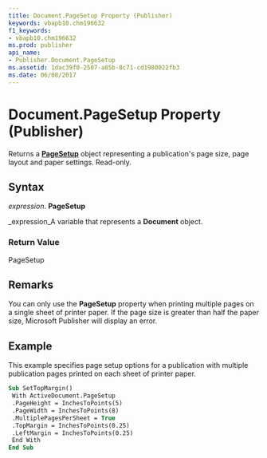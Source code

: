 ```yaml
---
title: Document.PageSetup Property (Publisher)
keywords: vbapb10.chm196632
f1_keywords:
- vbapb10.chm196632
ms.prod: publisher
api_name:
- Publisher.Document.PageSetup
ms.assetid: 1dac39f0-2507-a85b-8c71-cd1980022fb3
ms.date: 06/08/2017
---
```



# Document.PageSetup Property (Publisher)

Returns a  **[PageSetup](Publisher.PageSetup.md)** object representing a publication's page size, page layout and paper settings. Read-only.


## Syntax

 _expression_. **PageSetup**

 _expression_A variable that represents a  **Document** object.


### Return Value

PageSetup


## Remarks

You can only use the  **PageSetup** property when printing multiple pages on a single sheet of printer paper. If the page size is greater than half the paper size, Microsoft Publisher will display an error.


## Example

This example specifies page setup options for a publication with multiple publication pages printed on each sheet of printer paper.


```vb
Sub SetTopMargin() 
 With ActiveDocument.PageSetup 
 .PageHeight = InchesToPoints(5) 
 .PageWidth = InchesToPoints(8) 
 .MultiplePagesPerSheet = True 
 .TopMargin = InchesToPoints(0.25) 
 .LeftMargin = InchesToPoints(0.25) 
 End With 
End Sub
```


